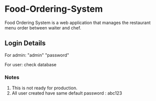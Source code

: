 # Food-Ordering-System
Food Ordering System is a web application that manages the restaurant menu order between waiter and chef.

## Login Details
For admin:
"admin"
"password"

For user:
check database




### Notes
1. This is not ready for production.
2. All user created have same default password : abc123